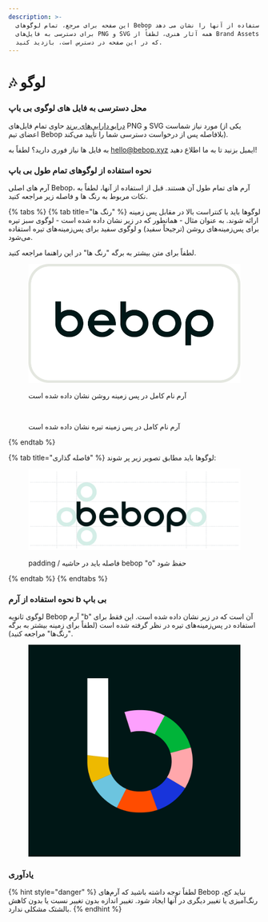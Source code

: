 ```yaml
---
description: >-
  این صفحه برای مرجع، تمام لوگوهای Bebop و نحوه استفاده از آنها را نشان می دهد.
  برای دسترسی به فایل‌های PNG و SVG همه آثار هنری، لطفاً از Brand Assets Drive
  که در این صفحه در دسترس است، بازدید کنید.
---
```


# 🎶 لوگو

### محل دسترسی به فایل های لوگوی  بی باپ

[درایو دارایی‌های برند](https://drive.google.com/drive/folders/0APQoxz9QyKy1Uk9PVA) حاوی تمام فایل‌های PNG و SVG مورد نیاز شماست (یکی از اعضای تیم Bebop بلافاصله پس از درخواست دسترسی شما را تأیید می‌کند).                                                                                                      &#x20;

به فایل ها نیاز فوری دارید؟ لطفاً به hello@bebop.xyz ایمیل بزنید تا به ما اطلاع دهید!                                      &#x20;

### نحوه استفاده از لوگوهای تمام طول بی باپ

آرم های اصلی Bebop، آرم های تمام طول آن هستند. قبل از استفاده از آنها، لطفاً به نکات مربوط به رنگ ها و فاصله زیر مراجعه کنید.                                                                                                                                 &#x20;

{% tabs %}
{% tab title="رنگ ها" %}
لوگوها باید با کنتراست بالا در مقابل پس زمینه ارائه شوند. به عنوان مثال - همانطور که در زیر نشان داده شده است - لوگوی سبز تیره برای پس‌زمینه‌های روشن (ترجیحاً سفید) و لوگوی سفید برای پس‌زمینه‌های تیره استفاده می‌شود.                                                                                                                               &#x20;

لطفاً برای متن بیشتر به برگه "رنگ ها" در این راهنما مراجعه کنید.                                                             &#x20;

<div>

<figure><img src=".gitbook/assets/light background.png" alt=""><figcaption><p>آرم نام کامل در پس زمینه روشن نشان داده شده است</p></figcaption></figure>

 

<figure><img src="https://3867326743-files.gitbook.io/~/files/v0/b/gitbook-x-prod.appspot.com/o/spaces%2F1RxNDo04vPwMIPYZIvks%2Fuploads%2F8Ra7oSffRJ8F2QOTHJKB%2Fdark%20background.png?alt=media&#x26;token=f2cc3dd8-9f4d-4e80-b189-384105e3a55a" alt=""><figcaption><p>آرم نام کامل در پس زمینه تیره نشان داده شده است</p></figcaption></figure>

</div>
{% endtab %}

{% tab title="فاصله گذاری" %}
لوگوها باید مطابق تصویر زیر پر شوند:                                                                                                  &#x20;

<figure><img src=".gitbook/assets/image (5).png" alt=""><figcaption><p>padding / فاصله باید در حاشیه bebop "o" حفظ شود</p></figcaption></figure>
{% endtab %}
{% endtabs %}



### نحوه استفاده از آرم b بی باپ

لوگوی ثانویه Bebop آرم "b" آن است که در زیر نشان داده شده است. این فقط برای استفاده در پس‌زمینه‌های تیره در نظر گرفته شده است (لطفاً برای زمینه بیشتر به برگه "رنگ‌ها" مراجعه کنید).                                                    &#x20;

<figure><img src=".gitbook/assets/Bebop_B_Logo (1).svg" alt=""><figcaption></figcaption></figure>

### یادآوری

{% hint style="danger" %}
لطفاً توجه داشته باشید که آرم‌های Bebop نباید کج، رنگ‌آمیزی یا تغییر دیگری در آنها ایجاد شود. تغییر اندازه بدون تغییر نسبت یا بدون کاهش بالشتک مشکلی ندارد.                                                           &#x20;
{% endhint %}


